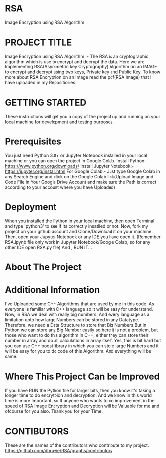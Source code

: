 # RSA
Image Encryption using RSA Algorithm 

# PROJECT TITLE

Image Encryption using RSA Algorithm :- The RSA is an cryptographic algorithm which is use to encrypt and decrypt the data. Here we are Implementing RSA(Asymmetric key Cryptography) Algorithm on an IMAGE to encrypt and decrypt using two keys, Private key and Public Key.
To know more about RSA Encryption on an Image read the pdf(RSA Image) that I have uploaded in my Repositiories.

# GETTING STARTED

These instructions will get you a copy of the project up and running on your local machine for development and testing purposes.

# Prerequisites

You just need Python 3.0+ or Jupyter Notebook installed in your local machine or you can open the project in Google Colab.
Install Python: https://www.python.org/downloads/
Install Jupyter Notebook:-  https://jupyter.org/install.html
For Google Colab:- Just type Google Colab in any Search Engine and click on the Google Colab link(Upload Image and Code File in Your Google Drive Account and make sure the Path is correct according to your account where you have Uploaded)


# Deployment

When you installed the Python in your local machine, then open Terminal and type 'python3' to see if its correctly insatlled or not.
Now, fork my project on your github account and Clone/Download it on your machine.
Then, open your Jupyter Notebook or any IDE you have open it. (Remember RSA.ipynb file only work in Jupyter Notebook/Google Colab, so for any other IDE open RSA.py file)
And , RUN IT... 

# About The Project

# Additional Information
I've Uploaded some C++ Algorithms that are used by me in this code. As everyone is familiar with C++ language so it will be easy for understand. 
Now, in RSA we deal with really big numbers. And every language as a limitation upto how large Numbers can be stored in any Datatype. Therefore, we need a Data Structure to store that Big Numbers.But,in Python we can store any Big Number easily so here it is not a problem, but those who want to do this algorithm in C++, either they can store their number in array and do all calculations in array itself. Yes, this is bit hard but you can use C++ boost library in which you can store large Numbers and it will be easy for you to do code of this Algorithm. And everything will be same.

# Where This Project Can be Improved
If you have RUN the Python file for larger bits, then you know it's taking a longer time to do encrytpion and decryption. And we know in this world time is more Important, so If anyone who wants to do improvement in the speed of RSA Image Encryption and Decryption will be Valuable for me and ofcourse for you also. Thank you for your Time.

# CONTIBUTORS
These are the names of the contributors who contribute to my project.
https://github.com/dhruvie/RSA/graphs/contributors

